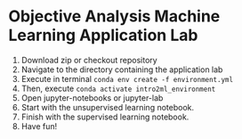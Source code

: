 # Objective Analysis Machine Learning Application Lab

1. Download zip or checkout repository
2. Navigate to the directory containing the application lab
3. Execute in terminal `conda env create -f environment.yml`
4. Then, execute `conda activate intro2ml_environment`
5. Open jupyter-notebooks or jupyter-lab
6. Start with the unsupervised learning notebook. 
7. Finish with the supervised learning notebook.
8. Have fun!
